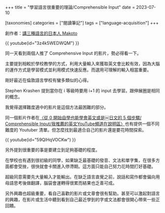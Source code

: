 +++
title = "學習語言很重要的理論/Comprehensible Input"
date = 2023-07-10

[taxonomies]
categories = ["閱讀筆記"]
tags = ["language-acquisition"]
+++

創作者：[講三種語言的日本人 Makoto](https://www.youtube.com/@makoto678)

{{ youtube(id="3z4k5WEDWQM") }}

同一天看到兩個人推了 Comprehensive Input 的影片，勢必得看一下。

主要提到相較於學校教學的方式，利用大量輸入來獲取英文會比較有效，因為大腦的運作方式是學習模式並利用模式快速反應。而選用可理解的輸入相當重要。

剛好最近在倫敦語言學校有蠻多類似的心得。

Stephen Krashen 提到當你在 i 等級時要用 i+1 的 input 去學習。跟伸展圈是相同的概念。

我覺得選擇難度適中的影片是這個方法最困難的部分。

同一個影片作者在[〈從 0 開始自學也能學會英文或是￼日文的 5 個步驟/ Comprehensible Input/我推薦的英文YouTube頻道在說明區〉](https://youtu.be/59QlHqVOCKw)也有提供一個不同難度的 Youtuber 清單。但怎麼找到最適合自己的影片還是要花時間探索。

{{ youtube(id="59QlHqVOCKw") }}

另外提到很重要的事是要建立到足夠基礎的程度。

在學校也有遇到很初級的同學，如果缺乏最基礎的發音、文法和單字集，在很多方面都會受挫，很快就會卡關進入停滯期。這方面只能自己努力花時間打好基礎。

超級同意需要先大量輸入才能輸出。在缺乏語言直覺之前，說話和寫作都會偏向用母語思考後做翻譯，腦袋會運轉得很累而結果也乏善可成。

另外興趣也超級重要，看自己喜歡的影片或文章會很有幫助。甚至可以激起對語言的興趣，在影片或生活中聽到看到自己最近學到的字或文法都會很開心帶來一些正回饋。
